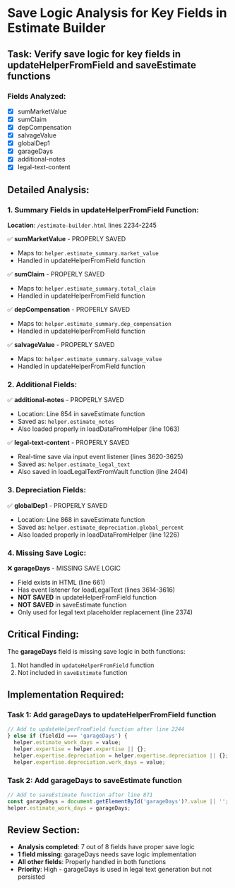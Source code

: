 # Save Logic Analysis for Key Fields in Estimate Builder

## Task: Verify save logic for key fields in updateHelperFromField and saveEstimate functions

### Fields Analyzed:
- [x] sumMarketValue
- [x] sumClaim  
- [x] depCompensation
- [x] salvageValue
- [x] globalDep1
- [x] garageDays
- [x] additional-notes
- [x] legal-text-content

## Detailed Analysis:

### 1. Summary Fields in updateHelperFromField Function:
**Location**: `/estimate-builder.html` lines 2234-2245

✅ **sumMarketValue** - PROPERLY SAVED
- Maps to: `helper.estimate_summary.market_value`
- Handled in updateHelperFromField function

✅ **sumClaim** - PROPERLY SAVED
- Maps to: `helper.estimate_summary.total_claim`
- Handled in updateHelperFromField function

✅ **depCompensation** - PROPERLY SAVED
- Maps to: `helper.estimate_summary.dep_compensation`
- Handled in updateHelperFromField function

✅ **salvageValue** - PROPERLY SAVED
- Maps to: `helper.estimate_summary.salvage_value`
- Handled in updateHelperFromField function

### 2. Additional Fields:

✅ **additional-notes** - PROPERLY SAVED
- Location: Line 854 in saveEstimate function
- Saved as: `helper.estimate_notes`
- Also loaded properly in loadDataFromHelper (line 1063)

✅ **legal-text-content** - PROPERLY SAVED
- Real-time save via input event listener (lines 3620-3625)
- Saved as: `helper.estimate_legal_text`
- Also saved in loadLegalTextFromVault function (line 2404)

### 3. Depreciation Fields:

✅ **globalDep1** - PROPERLY SAVED
- Location: Line 868 in saveEstimate function
- Saved as: `helper.estimate_depreciation.global_percent`
- Also loaded properly in loadDataFromHelper (line 1226)

### 4. Missing Save Logic:

❌ **garageDays** - MISSING SAVE LOGIC
- Field exists in HTML (line 661)
- Has event listener for loadLegalText (lines 3614-3616)
- **NOT SAVED** in updateHelperFromField function
- **NOT SAVED** in saveEstimate function
- Only used for legal text placeholder replacement (line 2374)

## Critical Finding:

The **garageDays** field is missing save logic in both functions:
1. Not handled in `updateHelperFromField` function
2. Not included in `saveEstimate` function

## Implementation Required:

### Task 1: Add garageDays to updateHelperFromField function
```javascript
// Add to updateHelperFromField function after line 2244
} else if (fieldId === 'garageDays') {
  helper.estimate_work_days = value;
  helper.expertise = helper.expertise || {};
  helper.expertise.depreciation = helper.expertise.depreciation || {};
  helper.expertise.depreciation.work_days = value;
```

### Task 2: Add garageDays to saveEstimate function
```javascript
// Add to saveEstimate function after line 871
const garageDays = document.getElementById('garageDays')?.value || '';
helper.estimate_work_days = garageDays;
```

## Review Section:
- **Analysis completed**: 7 out of 8 fields have proper save logic
- **1 field missing**: garageDays needs save logic implementation
- **All other fields**: Properly handled in both functions
- **Priority**: High - garageDays is used in legal text generation but not persisted